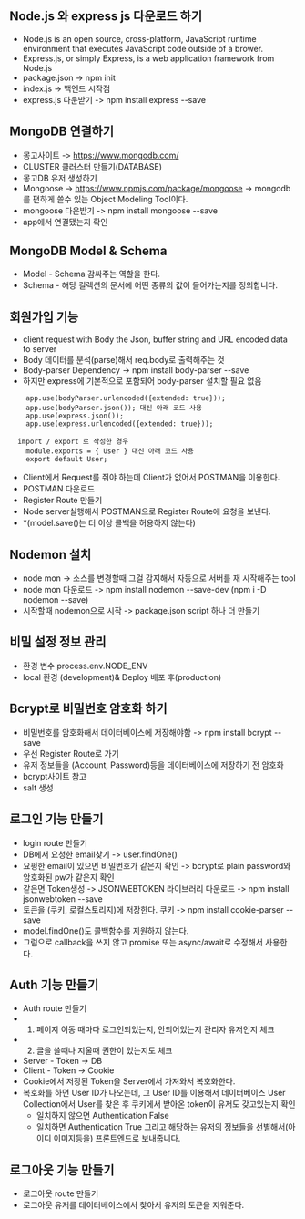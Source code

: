 ## Node.js 와 express js 다운로드 하기
- Node.js is an open source, cross-platform, JavaScript runtime environment that executes JavaScript code outside of a brower.
- Express.js, or simply Express, is a web application framework from Node.js
- package.json -> npm init
- index.js -> 백엔드 시작점
- express.js 다운받기 -> npm install express --save

## MongoDB 연결하기
- 몽고사이트 -> https://www.mongodb.com/
- CLUSTER 클러스터 만들기(DATABASE)
- 몽고DB 유저 생성하기
- Mongoose -> https://www.npmjs.com/package/mongoose -> mongodb를 편하게 쓸수 있는 Object Modeling Tool이다.
- mongoose 다운받기 -> npm install mongoose --save
- app에서 연결됐는지 확인

## MongoDB Model & Schema
- Model - Schema 감싸주는 역할을 한다.
- Schema - 해당 컬렉션의 문서에 어떤 종류의 값이 들어가는지를 정의합니다.

## 회원가입 기능
- client request with Body the Json, buffer string and URL encoded data to server
- Body 데이터를 분석(parse)해서 req.body로 출력해주는 것
- Body-parser Dependency -> npm install body-parser --save
- 하지만 express에 기본적으로 포함되어 body-parser 설치할 필요 없음
```
    app.use(bodyParser.urlencoded({extended: true}));
    app.use(bodyParser.json()); 대신 아래 코드 사용
    app.use(express.json());
    app.use(express.urlencoded({extended: true}));

  import / export 로 작성한 경우
    module.exports = { User } 대신 아래 코드 사용
    export default User;
``` 
- Client에서 Request를 줘야 하는데 Client가 없어서 POSTMAN을 이용한다.
- POSTMAN 다운로드
- Register Route 만들기
- Node server실행해서 POSTMAN으로 Register Route에 요청을 보낸다.
- *(model.save()는 더 이상 콜백을 허용하지 않는다)

## Nodemon 설치
- node mon -> 소스를 변경할때 그걸 감지해서 자동으로 서버를 재 시작해주는 tool
- node mon 다운로드 -> npm install nodemon --save-dev (npm i -D nodemon --save)
- 시작할때 nodemon으로 시작 -> package.json script 하나 더 만들기

## 비밀 설정 정보 관리
- 환경 변수 process.env.NODE_ENV
- local 환경 (development)& Deploy 배포 후(production)

## Bcrypt로 비밀번호 암호화 하기
- 비밀번호를 암호화해서 데이터베이스에 저장해야함 -> npm install bcrypt --save
- 우선 Register Route로 가기
- 유저 정보들을 (Account, Password)등을 데이터베이스에 저장하기 전 암호화
- bcrypt사이트 참고
- salt 생성

## 로그인 기능 만들기
- login route 만들기
- DB에서 요청한 email찾기 -> user.findOne()
- 요펑한 email이 있으면 비밀번호가 같은지 확인 -> bcrypt로 plain password와 암호화된 pw가 같은지 확인
- 같은면 Token생성 -> JSONWEBTOKEN 라이브러리 다운로드 -> npm install jsonwebtoken --save
- 토큰을 (쿠키, 로컬스토리지)에 저장한다.  쿠키 -> npm install cookie-parser --save
- model.findOne()도 콜백함수를 지원하지 않는다.
- 그럼으로 callback을 쓰지 않고 promise 또는 async/await로 수정해서 사용한다.

## Auth 기능 만들기
- Auth route 만들기
- 1. 페이지 이동 때마다 로그인되있는지, 안되어있는지 관리자 유저인지 체크
- 2. 글을 쓸때나 지울때 권한이 있는지도 체크
- Server - Token -> DB
- Client - Token -> Cookie
- Cookie에서 저장된 Token을 Server에서 가져와서 복호화한다.
- 복호화를 하면 User ID가 나오는데, 그 User ID를 이용해서 데이터베이스 User Collection에서 User를 찾은 후 쿠키에서 받아온 token이 유저도 갖고있는지 확인
  - 일치하지 않으면 Authentication False
  - 일치하면 Authentication True 그리고 해당하는 유저의 정보들을 선별해서(아이디 이미지등을) 프론트엔드로 보내줍니다.

## 로그아웃 기능 만들기
- 로그아웃 route 만들기
- 로그아웃 유저를 데이터베이스에서 찾아서 유저의 토큰을 지워준다.